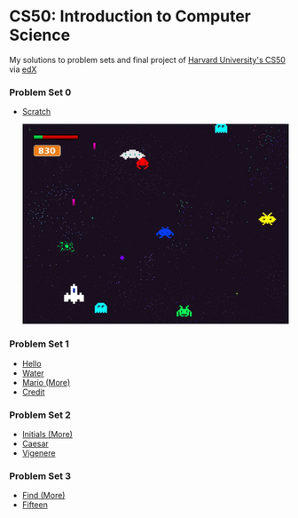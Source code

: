 # CS50: Introduction to Computer Science

My solutions to problem sets and final project of [Harvard University's CS50](https://cs50.harvard.edu/) via [edX](https://www.edx.org/)

### Problem Set 0

* [Scratch](https://scratch.mit.edu/projects/120298616/#fullscreen)

  [![](_assets/README/invaderoids.jpg)](https://scratch.mit.edu/projects/120298616/#fullscreen)


### Problem Set 1

* [Hello](https://github.com/bomholtm/cs50/tree/master/pset1/hello.c)
* [Water](https://github.com/bomholtm/cs50/tree/master/pset1/water.c)
* [Mario (More)](https://github.com/bomholtm/cs50/tree/master/pset1/mario.c)
* [Credit](https://github.com/bomholtm/cs50/tree/master/pset1/credit.c)


### Problem Set 2

* [Initials (More)](https://github.com/bomholtm/cs50/tree/master/pset2/initials.c)
* [Caesar](https://github.com/bomholtm/cs50/tree/master/pset2/caesar.c)
* [Vigenere](https://github.com/bomholtm/cs50/tree/master/pset2/vigenere.c)


### Problem Set 3

* [Find (More)](https://github.com/bomholtm/cs50/tree/master/pset3/find)
* [Fifteen](https://github.com/bomholtm/cs50/tree/master/pset3/fifteen)
